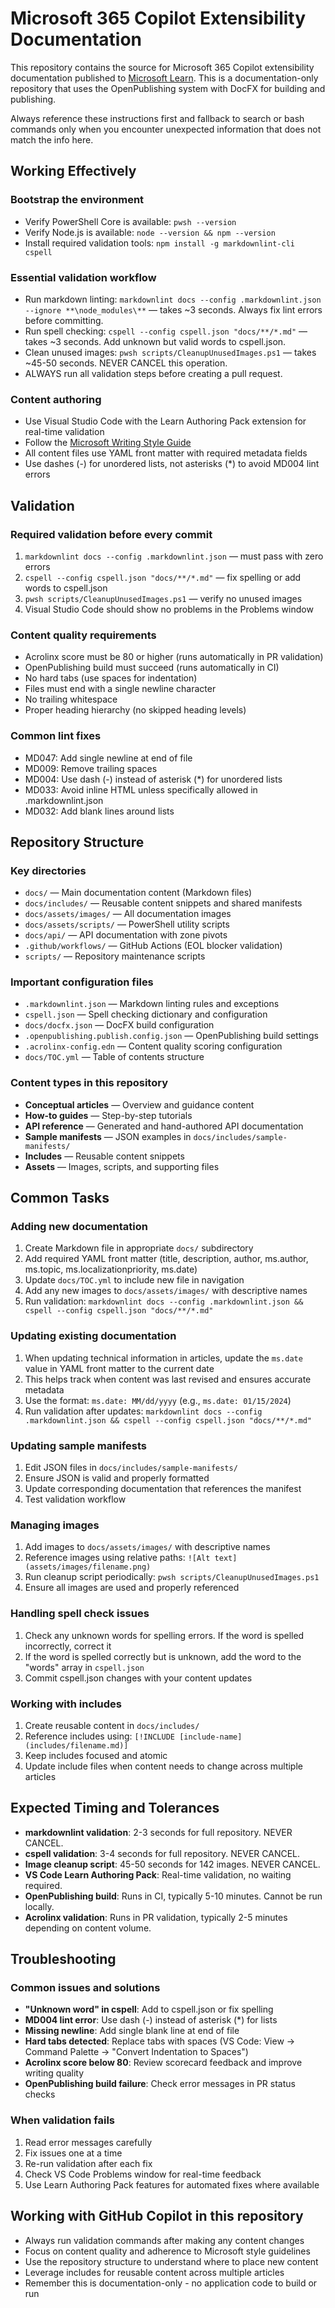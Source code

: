 # Microsoft 365 Copilot Extensibility Documentation

This repository contains the source for Microsoft 365 Copilot extensibility documentation published to [Microsoft Learn](https://learn.microsoft.com/m365copilot/extensibility). This is a documentation-only repository that uses the OpenPublishing system with DocFX for building and publishing.

Always reference these instructions first and fallback to search or bash commands only when you encounter unexpected information that does not match the info here.

## Working Effectively

### Bootstrap the environment

* Verify PowerShell Core is available: `pwsh --version`
* Verify Node.js is available: `node --version && npm --version`
* Install required validation tools: `npm install -g markdownlint-cli cspell`

### Essential validation workflow

* Run markdown linting: `markdownlint docs --config .markdownlint.json --ignore **\node_modules\**` — takes ~3 seconds. Always fix lint errors before committing.
* Run spell checking: `cspell --config cspell.json "docs/**/*.md"` — takes ~3 seconds. Add unknown but valid words to cspell.json.
* Clean unused images: `pwsh scripts/CleanupUnusedImages.ps1` — takes ~45-50 seconds. NEVER CANCEL this operation.
* ALWAYS run all validation steps before creating a pull request.

### Content authoring

* Use Visual Studio Code with the Learn Authoring Pack extension for real-time validation
* Follow the [Microsoft Writing Style Guide](https://learn.microsoft.com/style-guide/welcome/)
* All content files use YAML front matter with required metadata fields
* Use dashes (-) for unordered lists, not asterisks (*) to avoid MD004 lint errors

## Validation

### Required validation before every commit

1. `markdownlint docs --config .markdownlint.json` — must pass with zero errors
2. `cspell --config cspell.json "docs/**/*.md"` — fix spelling or add words to cspell.json
3. `pwsh scripts/CleanupUnusedImages.ps1` — verify no unused images
4. Visual Studio Code should show no problems in the Problems window

### Content quality requirements

* Acrolinx score must be 80 or higher (runs automatically in PR validation)
* OpenPublishing build must succeed (runs automatically in CI)
* No hard tabs (use spaces for indentation)
* Files must end with a single newline character
* No trailing whitespace
* Proper heading hierarchy (no skipped heading levels)

### Common lint fixes

* MD047: Add single newline at end of file
* MD009: Remove trailing spaces
* MD004: Use dash (-) instead of asterisk (*) for unordered lists
* MD033: Avoid inline HTML unless specifically allowed in .markdownlint.json
* MD032: Add blank lines around lists

## Repository Structure

### Key directories

* `docs/` — Main documentation content (Markdown files)
* `docs/includes/` — Reusable content snippets and shared manifests
* `docs/assets/images/` — All documentation images
* `docs/assets/scripts/` — PowerShell utility scripts
* `docs/api/` — API documentation with zone pivots
* `.github/workflows/` — GitHub Actions (EOL blocker validation)
* `scripts/` — Repository maintenance scripts

### Important configuration files

* `.markdownlint.json` — Markdown linting rules and exceptions
* `cspell.json` — Spell checking dictionary and configuration
* `docs/docfx.json` — DocFX build configuration
* `.openpublishing.publish.config.json` — OpenPublishing build settings
* `.acrolinx-config.edn` — Content quality scoring configuration
* `docs/TOC.yml` — Table of contents structure

### Content types in this repository

* **Conceptual articles** — Overview and guidance content
* **How-to guides** — Step-by-step tutorials
* **API reference** — Generated and hand-authored API documentation
* **Sample manifests** — JSON examples in `docs/includes/sample-manifests/`
* **Includes** — Reusable content snippets
* **Assets** — Images, scripts, and supporting files

## Common Tasks

### Adding new documentation

1. Create Markdown file in appropriate `docs/` subdirectory
2. Add required YAML front matter (title, description, author, ms.author, ms.topic, ms.localizationpriority, ms.date)
3. Update `docs/TOC.yml` to include new file in navigation
4. Add any new images to `docs/assets/images/` with descriptive names
5. Run validation: `markdownlint docs --config .markdownlint.json && cspell --config cspell.json "docs/**/*.md"`

### Updating existing documentation

1. When updating technical information in articles, update the `ms.date` value in YAML front matter to the current date
2. This helps track when content was last revised and ensures accurate metadata
3. Use the format: `ms.date: MM/dd/yyyy` (e.g., `ms.date: 01/15/2024`)
4. Run validation after updates: `markdownlint docs --config .markdownlint.json && cspell --config cspell.json "docs/**/*.md"`

### Updating sample manifests

1. Edit JSON files in `docs/includes/sample-manifests/`
2. Ensure JSON is valid and properly formatted
3. Update corresponding documentation that references the manifest
4. Test validation workflow

### Managing images

1. Add images to `docs/assets/images/` with descriptive names
2. Reference images using relative paths: `![Alt text](assets/images/filename.png)`
3. Run cleanup script periodically: `pwsh scripts/CleanupUnusedImages.ps1`
4. Ensure all images are used and properly referenced

### Handling spell check issues

1. Check any unknown words for spelling errors. If the word is spelled incorrectly, correct it
2. If the word is spelled correctly but is unknown, add the word to the "words" array in `cspell.json`
3. Commit cspell.json changes with your content updates

### Working with includes

1. Create reusable content in `docs/includes/`
2. Reference includes using: `[!INCLUDE [include-name](includes/filename.md)]`
3. Keep includes focused and atomic
4. Update include files when content needs to change across multiple articles

## Expected Timing and Tolerances

* **markdownlint validation**: 2-3 seconds for full repository. NEVER CANCEL.
* **cspell validation**: 3-4 seconds for full repository. NEVER CANCEL.
* **Image cleanup script**: 45-50 seconds for 142 images. NEVER CANCEL.
* **VS Code Learn Authoring Pack**: Real-time validation, no waiting required.
* **OpenPublishing build**: Runs in CI, typically 5-10 minutes. Cannot be run locally.
* **Acrolinx validation**: Runs in PR validation, typically 2-5 minutes depending on content volume.

## Troubleshooting

### Common issues and solutions

* **"Unknown word" in cspell**: Add to cspell.json or fix spelling
* **MD004 lint error**: Use dash (-) instead of asterisk (*) for lists
* **Missing newline**: Add single blank line at end of file
* **Hard tabs detected**: Replace tabs with spaces (VS Code: View -> Command Palette -> "Convert Indentation to Spaces")
* **Acrolinx score below 80**: Review scorecard feedback and improve writing quality
* **OpenPublishing build failure**: Check error messages in PR status checks

### When validation fails

1. Read error messages carefully
2. Fix issues one at a time
3. Re-run validation after each fix
4. Check VS Code Problems window for real-time feedback
5. Use Learn Authoring Pack features for automated fixes where available

## Working with GitHub Copilot in this repository

* Always run validation commands after making any content changes
* Focus on content quality and adherence to Microsoft style guidelines
* Use the repository structure to understand where to place new content
* Leverage includes for reusable content across multiple articles
* Remember this is documentation-only - no application code to build or run
